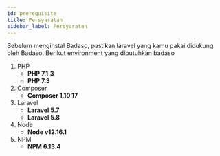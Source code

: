 ```yaml
---
id: prerequisite
title: Persyaratan
sidebar_label: Persyaratan
---
```


Sebelum menginstal Badaso, pastikan laravel yang kamu pakai didukung oleh Badaso. Berikut environment yang dibutuhkan badaso
1. PHP
    - **PHP 7.1.3**
    - **PHP 7.3**
2. Composer
    - **Composer 1.10.17**
3. Laravel
    - **Laravel 5.7**
    - **Laravel 5.8**
4. Node
    - **Node v12.16.1**
5. NPM
    - **NPM 6.13.4**